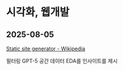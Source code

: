 # 시각화, 웹개발

## 2025-08-05

[Static site generator - Wikipedia](https://en.wikipedia.org/wiki/Static_site_generator)

필터링
GPT-5
공간 데이터 EDA를 인사이트를 제시